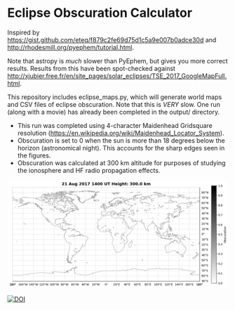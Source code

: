 # Eclipse Obscuration Calculator
Inspired by https://gist.github.com/eteq/f879c2fe69d75d1c5a9e007b0adce30d and http://rhodesmill.org/pyephem/tutorial.html.

Note that astropy is *much* slower than PyEphem, but gives you more correct results.
Results from this have been spot-checked against http://xjubier.free.fr/en/site_pages/solar_eclipses/TSE_2017_GoogleMapFull.html.

This repository includes eclipse_maps.py, which will generate world maps and CSV files
of eclipse obscuration. Note that this is *VERY* slow. One run (along with a movie)
has already been completed in the output/ directory.
* This run was completed using 4-character Maidenhead Gridsquare resolution
  (https://en.wikipedia.org/wiki/Maidenhead_Locator_System).
* Obscuration is set to 0 when the sun is more than 18 degrees below the horizon
  (astronomical night). This accounts for the sharp edges seen in the figures.
* Obscuration was calculated at 300 km altitude for purposes of studying
  the ionosphere and HF radio propagation effects.

![](eclipse.gif)

[![DOI](https://zenodo.org/badge/106658040.svg)](https://zenodo.org/badge/latestdoi/106658040)
